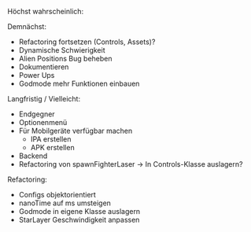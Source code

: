 Höchst wahrscheinlich:


Demnächst:
- Refactoring fortsetzen (Controls, Assets)?
- Dynamische Schwierigkeit
- Alien Positions Bug beheben
- Dokumentieren
- Power Ups
- Godmode mehr Funktionen einbauen

Langfristig / Vielleicht:
- Endgegner
- Optionenmenü
- Für Mobilgeräte verfügbar machen
  - IPA erstellen
  - APK erstellen
- Backend
- Refactoring von spawnFighterLaser -> In Controls-Klasse auslagern?

Refactoring:
- Configs objektorientiert
- nanoTime auf ms umsteigen
- Godmode in eigene Klasse auslagern
- StarLayer Geschwindigkeit anpassen